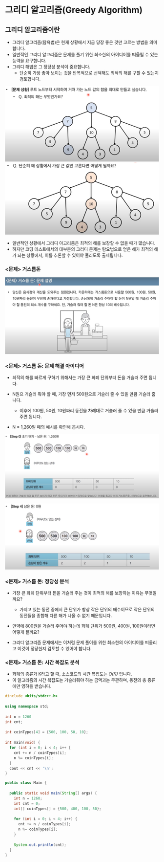 # 그리디 알고리즘(Greedy Algorithm)

## 그리디 알고리즘이란

- 그리디 알고리즘(탐욕법)은 현재 상황에서 지금 당장 좋은 것만 고르는 방법을 의미합니다.
- 일반적인 그리디 알고리즘은 문제를 풀기 위한 최소한의 아이디어를 떠올릴 수 있는 능력을 요구합니다.
- 그리디 해법은 그 정당성 분석이 중요합니다.
    - 단순히 가장 좋아 보이는 것을 반복적으로 선택해도 최적의 해를 구할 수 있는지 검토합니다.

![img.png](../image/img01.png)
![img.png](../image/img02.png)

- 일반적인 상황에서 그리디 아고리즘은 최적의 해를 보장할 수 없을 때가 많습니다.
- 하지만 코딩 테스트에서의 대부분의 그리디 문제는 탐요법으로 얻은 해가 최적의 해가 되는 상황에서, 이를 추론할 수 있어야 풀리도록 출제됩니다.

### <문제> 거스름돈

![img.png](../image/img03.png)

### <문제> 거스름 돈: 문제 해결 아이디어

- 최적의 해를 빠르게 구하기 위해서는 가장 큰 화폐 단위부터 돈을 거슬러 주면 됩니다.
- N원으 거슬러 줘야 할 때, 가장 먼저 500원으로 거슬러 줄 수 있을 만큼 거슬러 줍니다.
    - 이후에 100원, 50원, 10원짜리 동전을 차례대로 거슬러 줄 수 있을 만큼 거슬러 주면 됩니다.

- N = 1,260일 때의 예시를 확인해 봅시다.

![img.png](../image/img04.png)

![img.png](../image/img05.png)

### <문제> 거스름 돈: 정당성 분석

- 가장 큰 화폐 단위부터 돈을 거슬러 주는 것이 최적의 해를 보장하는 이유는 무엇일까요?
    - 가지고 있는 동전 중에서 큰 단위가 항상 작은 단위의 배수이므로 작은 단위의 동전들을 종합해 다른 해가 나올 수 없기 때문입니다.

- 만약에 800원을 거슬러 주어야 하는데 화폐 단위가 500원, 400원, 100원이라면 어떻게 될까요?
- 그리디 알고리즘 문제에서는 이처럼 문제 풀이를 위한 최소한의 아이디어를 떠올리고 이것이 정당한지 검토할 수 있어야 합니다.

### <문제> 거스름 돈: 시간 복잡도 분석

- 화폐의 종류가 K라고 할 때, 소스코드의 시간 복잡도는 *O(K)* 입니다.
- 이 알고리즘의 시간 복잡도는 거슬러줘야 하는 금액과는 무관하며, 동전의 총 종류에만 영햐을 받습니다.

```c++
#include <bits/stdc++.h>

using namespace std;

int n = 1260
int cnt;

int coinTypes[4] = {500, 100, 50, 10};

int main(void) {
  for (int i = 0; i < 4; i++ {
    cnt += n / coinTypes[i];
    n %= coinTypes[i];
  }
  cout << cnt << '\n';
}
```

```java
public class Main {

  public static void main(String[] args) {
    int n = 1260;
    int cnt = 0;
    int[] coinTypes[] = {500, 400, 100, 50};
    
    for (int i = 0; i < 4; i++) {
      cnt += n / coinTypes[i];
      n %= coinTypes[i];
    }
    
    System.out.println(cnt);
  }
}
```

